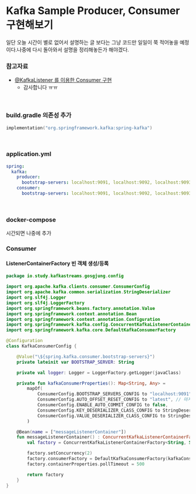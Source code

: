 # Kafka Sample Producer, Consumer 구현해보기

일단 오늘 시간이 별로 없어서 설명하는 글 보다는 그냥 코드만 일일이 쭉 적어놓을 예정이다.나중에 다시 돌아와서 설명을 정리해놓든가 해야겠다.<br>



### 참고자료

- [@KafkaListener 를 이용한 Consumer 구현](https://jessyt.tistory.com/146)
  - 감사합니다 ㅠㅠ

<br>



### build.gradle 의존성 추가

```kotlin
implementation("org.springframework.kafka:spring-kafka")
```

<br>



### application.yml

```yaml
spring:
  kafka:
    producer:
      bootstrap-servers: localhost:9091, localhost:9092, localhost:9093
    consumer:
      bootstrap-servers: localhost:9091, localhost:9092, localhost:9093

```

<br>



### docker-compose

시간되면 나중에 추가



### Consumer

#### ListenerContainerFactory 빈 객체 생성/등록

```kotlin
package io.study.kafkastreams.gosgjung.config

import org.apache.kafka.clients.consumer.ConsumerConfig
import org.apache.kafka.common.serialization.StringDeserializer
import org.slf4j.Logger
import org.slf4j.LoggerFactory
import org.springframework.beans.factory.annotation.Value
import org.springframework.context.annotation.Bean
import org.springframework.context.annotation.Configuration
import org.springframework.kafka.config.ConcurrentKafkaListenerContainerFactory
import org.springframework.kafka.core.DefaultKafkaConsumerFactory

@Configuration
class KafkaConsumerConfig {

    @Value("\${spring.kafka.consumer.bootstrap-servers}")
    private lateinit var BOOTSTRAP_SERVER: String

    private val logger: Logger = LoggerFactory.getLogger(javaClass)

    private fun kafkaConsumerProperties(): Map<String, Any> =
        mapOf(
            ConsumerConfig.BOOTSTRAP_SERVERS_CONFIG to "localhost:9091",
            ConsumerConfig.AUTO_OFFSET_RESET_CONFIG to "latest", // 마지막 읽은 부분부터 조회
            ConsumerConfig.ENABLE_AUTO_COMMIT_CONFIG to false,
            ConsumerConfig.KEY_DESERIALIZER_CLASS_CONFIG to StringDeserializer::class.java,
            ConsumerConfig.VALUE_DESERIALIZER_CLASS_CONFIG to StringDeserializer::class.java
        )

    @Bean(name = ["messageListenerContainer"])
    fun messageListenerContainer() : ConcurrentKafkaListenerContainerFactory<String, String> {
        val factory = ConcurrentKafkaListenerContainerFactory<String, String>()

        factory.setConcurrency(2)
        factory.consumerFactory = DefaultKafkaConsumerFactory(kafkaConsumerProperties())
        factory.containerProperties.pollTimeout = 500

        return factory
    }
}
```

